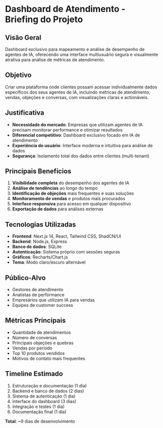# Dashboard de Atendimento - Briefing do Projeto

## Visão Geral
Dashboard exclusivo para mapeamento e análise de desempenho de agentes de IA, oferecendo uma interface multiusuário segura e visualmente atrativa para análise de métricas de atendimento.

## Objetivo
Criar uma plataforma onde clientes possam acessar individualmente dados específicos dos seus agentes de IA, incluindo métricas de atendimento, vendas, objeções e conversas, com visualizações claras e actionáveis.

## Justificativa
- **Necessidade do mercado**: Empresas que utilizam agentes de IA precisam monitorar performance e otimizar resultados
- **Diferencial competitivo**: Dashboard exclusivo focado em IA de atendimento
- **Experiência do usuário**: Interface moderna e intuitiva para análise de dados
- **Segurança**: Isolamento total dos dados entre clientes (multi-tenant)

## Principais Benefícios
1. **Visibilidade completa** do desempenho dos agentes de IA
2. **Análise de tendências** ao longo do tempo
3. **Identificação de objeções** mais frequentes e suas soluções
4. **Monitoramento de vendas** e produtos mais procurados
5. **Interface responsiva** para acesso em qualquer dispositivo
6. **Exportação de dados** para análises externas

## Tecnologias Utilizadas
- **Frontend**: Next.js 14, React, Tailwind CSS, ShadCN/UI
- **Backend**: Node.js, Express
- **Banco de dados**: SQLite
- **Autenticação**: Sistema próprio com sessões seguras
- **Gráficos**: Recharts/Chart.js
- **Tema**: Modo claro/escuro alternável

## Público-Alvo
- Gestores de atendimento
- Analistas de performance
- Empresários que utilizam IA para vendas
- Equipes de customer success

## Métricas Principais
- Quantidade de atendimentos
- Número de conversas
- Principais objeções e quebras
- Vendas por período
- Top 10 produtos vendidos
- Motivos de contato mais frequentes

## Timeline Estimado
1. Estruturação e documentação (1 dia)
2. Backend e banco de dados (2 dias)
3. Sistema de autenticação (1 dia)
4. Interface do dashboard (3 dias)
5. Integração e testes (1 dia)
6. Documentação final (1 dia)

**Total**: ~9 dias de desenvolvimento 